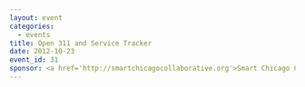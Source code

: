 ```yaml
---
layout: event
categories: 
  - events
title: Open 311 and Service Tracker
date: 2012-10-23
event_id: 31
sponsor: <a href='http://smartchicagocollaborative.org'>Smart Chicago Collaborative</a>
---
```



